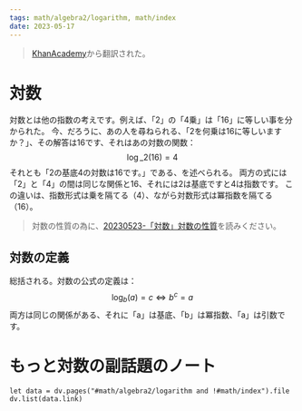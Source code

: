```yaml
---
tags: math/algebra2/logarithm, math/index
date: 2023-05-17
---
```


> [KhanAcademy](https://www.khanacademy.org/math/algebra2/x2ec2f6f830c9fb89:logs/x2ec2f6f830c9fb89:log-intro/e/understanding-logs-as-inverse-exponentials)から翻訳された。

# 対数

対数とは他の指数の考えです。例えば、「2」の「4乗」は「16」に等しい事を分かられた。
今、だろうに、あの人を尋ねられる、「2を何乗は16に等しいますか？」、その解答は16です、それはあの対数の関数：
$$
\log\_{2}(16)=4
$$
それとも「2の基底4の対数は16です。」である、を述べられる。
両方の式には「2」と「4」の間は同じな関係と16、それには2は基底ですと4は指数です。
この違いは、指数形式は乗を隔てる（4）、ながら対数形式は冪指数を隔てる（16）。

> 対数の性質の為に、[20230523-「対数」対数の性質](20230523-%E3%80%8C%E5%AF%BE%E6%95%B0%E3%80%8D%E5%AF%BE%E6%95%B0%E3%81%AE%E6%80%A7%E8%B3%AA.md)を読みください。

## 対数の定義

総括される。対数の公式の定義は：
$$
\log_{b}(a)=c \Longleftrightarrow b^{c}=a
$$
両方は同じの関係がある、それに「a」は基底、「b」は冪指数、「a」は引数です。

# もっと対数の副話題のノート

```dataviewjs
let data = dv.pages("#math/algebra2/logarithm and !#math/index").file
dv.list(data.link)
```
